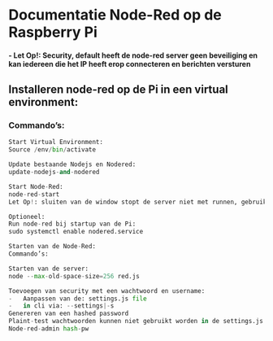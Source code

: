 # Documentatie Node-Red op de Raspberry Pi
#### -	Let Op!: Security, default heeft de node-red server geen beveiliging en kan iedereen die het IP heeft erop connecteren en berichten versturen

## Installeren node-red op de Pi in een virtual environment:


### Commando’s: 
```python
Start Virtual Environment:
Source /env/bin/activate

Update bestaande Nodejs en Nodered:
update-nodejs-and-nodered

Start Node-Red:
node-red-start
Let Op!: sluiten van de window stopt de server niet met runnen, gebruik: node-red-stop om de server te stoppen

Optioneel:
Run node-red bij startup van de Pi:
sudo systemctl enable nodered.service

Starten van de Node-Red:
Commando’s:

Starten van de server:
node --max-old-space-size=256 red.js

Toevoegen van security met een wachtwoord en username:
-	Aanpassen van de: settings.js file
-	in cli via: --settings|-s 
Genereren van een hashed password
Plaint-test wachtwoorden kunnen niet gebruikt worden in de settings.js file, daardoor moeten we het paswoord dus eerst hashen met het volgende commando:
Node-red-admin hash-pw
```
